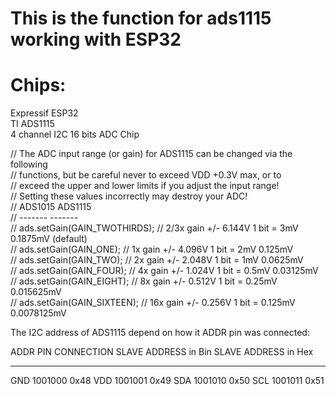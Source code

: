 # This is the function for ads1115 working with ESP32 
# Chips: 
Expressif ESP32  
TI ADS1115  
4 channel I2C 16 bits ADC Chip   

  // The ADC input range (or gain) for ADS1115 can be changed via the following  
  // functions, but be careful never to exceed VDD +0.3V max, or to  
  // exceed the upper and lower limits if you adjust the input range!  
  // Setting these values incorrectly may destroy your ADC!  
  //                                                                ADS1015  ADS1115  
  //                                                                -------  -------  
  // ads.setGain(GAIN_TWOTHIRDS);  // 2/3x gain +/- 6.144V  1 bit = 3mV      0.1875mV (default)  
  // ads.setGain(GAIN_ONE);        // 1x gain   +/- 4.096V  1 bit = 2mV      0.125mV  
  // ads.setGain(GAIN_TWO);        // 2x gain   +/- 2.048V  1 bit = 1mV      0.0625mV  
  // ads.setGain(GAIN_FOUR);       // 4x gain   +/- 1.024V  1 bit = 0.5mV    0.03125mV  
  // ads.setGain(GAIN_EIGHT);      // 8x gain   +/- 0.512V  1 bit = 0.25mV   0.015625mV  
  // ads.setGain(GAIN_SIXTEEN);    // 16x gain  +/- 0.256V  1 bit = 0.125mV  0.0078125mV  

The I2C address of ADS1115 depend on how it ADDR pin was connected:   

ADDR PIN CONNECTION     SLAVE ADDRESS in Bin    SLAVE ADDRESS in Hex 
-------------------     --------------------    --------------------
GND                     1001000                 0x48
VDD                     1001001                 0x49
SDA                     1001010                 0x50
SCL                     1001011                 0x51
